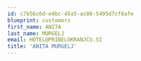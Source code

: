 ```yaml
---
id: c7b56c6d-e4bc-45a5-ac06-5495d7cf8afe
blueprint: customers
first_name: ANITA
last_name: MURGELJ
email: HOTEL@PRIBELOKRANJCU.SI
title: 'ANITA MURGELJ'
---
```

